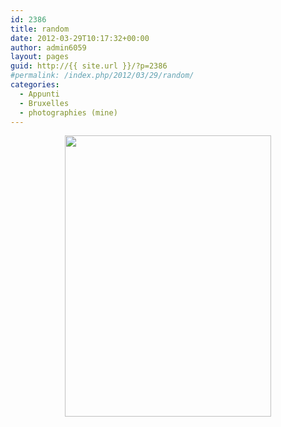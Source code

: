 ```yaml
---
id: 2386
title: random
date: 2012-03-29T10:17:32+00:00
author: admin6059
layout: pages
guid: http://{{ site.url }}/?p=2386
#permalink: /index.php/2012/03/29/random/
categories:
  - Appunti
  - Bruxelles
  - photographies (mine)
---
```

<p style="text-align: center;">
  <img class="aligncenter  wp-image-2390" title="00039" src="{{ site.url }}/images/uploads/2012/03/00039.jpg" alt="" width="330" height="450" srcset="{{ site.url }}/images/uploads/2012/03/00039.jpg 412w, {{ site.url }}/images/uploads/2012/03/00039-220x300.jpg 220w" sizes="(max-width: 330px) 100vw, 330px" />
</p>